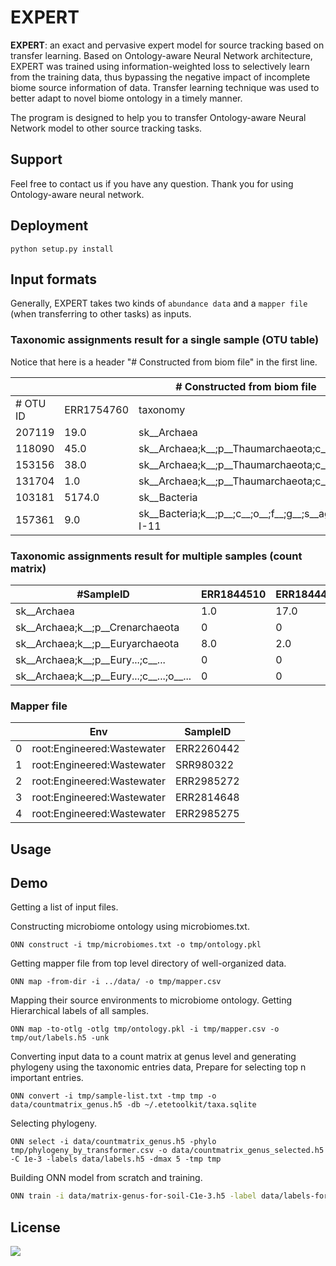 # EXPERT

**EXPERT**: an exact and pervasive expert model for source tracking based on transfer learning. Based on Ontology-aware Neural Network architecture, EXPERT was trained using information-weighted loss to selectively learn from the training data, thus bypassing the negative impact of incomplete biome source information of data. Transfer learning technique was used to better adapt to novel biome ontology in a timely manner. 

The program is designed to help you to transfer Ontology-aware Neural Network model to other source tracking tasks. 

## Support 

Feel free to contact us if you have any question. Thank you for using Ontology-aware neural network.

## Deployment

```shell script
python setup.py install
```

## Input formats

Generally, EXPERT takes two kinds of `abundance data` and a `mapper file` (when transferring to other tasks) as inputs.

### Taxonomic assignments result for a single sample (OTU table)

Notice that here is a header "# Constructed from biom file" in the first line.

<table><thead><tr><th colspan="3"># Constructed from biom file</th></tr></thead><tbody><tr><td># OTU ID</td><td>ERR1754760</td><td>taxonomy</td></tr><tr><td>207119</td><td>19.0</td><td>sk__Archaea</td></tr><tr><td>118090</td><td>45.0</td><td>sk__Archaea;k__;p__Thaumarchaeota;c__;o__Nitrosopumilales;f__Nitro...</td></tr><tr><td>153156</td><td>38.0</td><td>sk__Archaea;k__;p__Thaumarchaeota;c__;o__Nitrosopumilales;f__Nitro...</td></tr><tr><td>131704</td><td>1.0</td><td>sk__Archaea;k__;p__Thaumarchaeota;c__Nitrososphaeria;o__Nitrososp...</td></tr><tr><td>103181</td><td>5174.0</td><td>sk__Bacteria</td></tr><tr><td>157361</td><td>9.0</td><td>sk__Bacteria;k__;p__;c__;o__;f__;g__;s__agricultural_soil_bacterium_SC-I-11</td></tr></tbody></table>

### Taxonomic assignments result for multiple samples (count matrix)

<table><thead><tr><th>#SampleID</th><th>ERR1844510</th><th>ERR1844449</th><th>ERR1844450</th><th>ERR1844451</th></tr></thead><tbody><tr><td>sk__Archaea</td><td>1.0</td><td>17.0</td><td>8.0</td><td>16.0</td></tr><tr><td>sk__Archaea;k__;p__Crenarchaeota</td><td>0</td><td>0</td><td>0</td><td>0</td></tr><tr><td>sk__Archaea;k__;p__Euryarchaeota</td><td>8.0</td><td>2.0</td><td>3.0</td><td>1.0</td></tr><tr><td>sk__Archaea;k__;p__Eury...;c__...</td><td>0</td><td>0</td><td>0</td><td>0</td></tr><tr><td>sk__Archaea;k__;p__Eury...;c__...;o__...</td><td>0</td><td>0</td><td>0</td><td>0</td></tr></tbody></table>

### Mapper file

<table><thead><tr><th></th><th>Env</th><th>SampleID</th></tr></thead><tbody><tr><td>0</td><td>root:Engineered:Wastewater</td><td>ERR2260442</td></tr><tr><td>1</td><td>root:Engineered:Wastewater</td><td>SRR980322</td></tr><tr><td>2</td><td>root:Engineered:Wastewater</td><td>ERR2985272</td></tr><tr><td>3</td><td>root:Engineered:Wastewater</td><td>ERR2814648</td></tr><tr><td>4</td><td>root:Engineered:Wastewater</td><td>ERR2985275</td></tr></tbody></table>

## Usage



## Demo

Getting a list of input files.



Constructing microbiome ontology using microbiomes.txt.

```shell script
ONN construct -i tmp/microbiomes.txt -o tmp/ontology.pkl
```

Getting mapper file from top level directory of well-organized data.

```shell script
ONN map -from-dir -i ../data/ -o tmp/mapper.csv
```

Mapping their source environments to microbiome ontology. Getting Hierarchical labels of all samples. 

```shell script
ONN map -to-otlg -otlg tmp/ontology.pkl -i tmp/mapper.csv -o tmp/out/labels.h5 -unk
```

Converting input data to a count matrix at genus level and generating phylogeny using the taxonomic entries data, Prepare for selecting top n important entries.

```shell script
ONN convert -i tmp/sample-list.txt -tmp tmp -o data/countmatrix_genus.h5 -db ~/.etetoolkit/taxa.sqlite
```

Selecting phylogeny.

```shell script
ONN select -i data/countmatrix_genus.h5 -phylo tmp/phylogeny_by_transformer.csv -o data/countmatrix_genus_selected.h5 -C 1e-3 -labels data/labels.h5 -dmax 5 -tmp tmp
```

Building ONN model from scratch and training.

```bash
ONN train -i data/matrix-genus-for-soil-C1e-3.h5 -label data/labels-for-soil.h5 -otlg config/ontology-for-soil.pkl -end-idx -1 -split-idx 10240 -log logs/training-history-for-soil.csv -dmax 6 -o ./models/model-for-soil -cfg ../../config/config.ini -phylo tmp/phylogeny_selected_using_varianceThreshold_C0.001.csv
```



## License

[![](https://award.dovolopor.com?lt=License&rt=MIT&rbc=green)](./LICENSE)